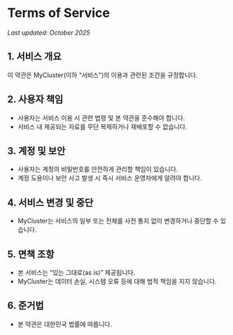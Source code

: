 # Terms of Service

_Last updated: October 2025_

## 1. 서비스 개요
이 약관은 MyCluster(이하 “서비스”)의 이용과 관련된 조건을 규정합니다.

## 2. 사용자 책임
- 사용자는 서비스 이용 시 관련 법령 및 본 약관을 준수해야 합니다.
- 서비스 내 제공되는 자료를 무단 복제하거나 재배포할 수 없습니다.

## 3. 계정 및 보안
- 사용자는 계정의 비밀번호를 안전하게 관리할 책임이 있습니다.
- 계정 도용이나 보안 사고 발생 시 즉시 서비스 운영자에게 알려야 합니다.

## 4. 서비스 변경 및 중단
- MyCluster는 서비스의 일부 또는 전체를 사전 통지 없이 변경하거나 중단할 수 있습니다.

## 5. 면책 조항
- 본 서비스는 “있는 그대로(as is)” 제공됩니다.
- MyCluster는 데이터 손실, 시스템 오류 등에 대해 법적 책임을 지지 않습니다.

## 6. 준거법
- 본 약관은 대한민국 법률에 따릅니다.
